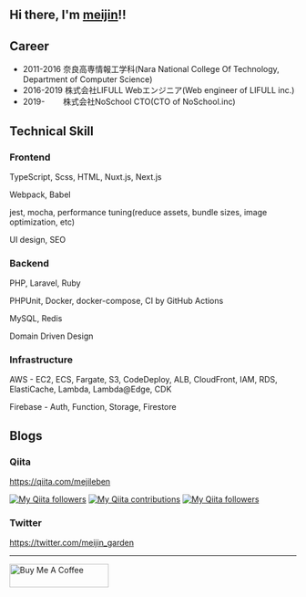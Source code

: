 
## Hi there, I'm [meijin](https://meijin.dev/)!!

## Career

- 2011-2016 奈良高専情報工学科(Nara National College Of Technology, Department of Computer Science)
- 2016-2019 株式会社LIFULL Webエンジニア(Web engineer of LIFULL inc.)
- 2019-　　  株式会社NoSchool CTO(CTO of NoSchool.inc)

## Technical Skill

### Frontend
TypeScript, Scss, HTML, Nuxt.js, Next.js

Webpack, Babel

jest, mocha, performance tuning(reduce assets, bundle sizes, image optimization, etc)

UI design, SEO

### Backend
PHP, Laravel, Ruby

PHPUnit, Docker, docker-compose, CI by GitHub Actions

MySQL, Redis

Domain Driven Design

### Infrastructure
AWS - EC2, ECS, Fargate, S3, CodeDeploy, ALB, CloudFront, IAM, RDS, ElastiCache, Lambda, Lambda@Edge, CDK

Firebase - Auth, Function, Storage, Firestore

## Blogs

### Qiita
https://qiita.com/mejileben

[![My Qiita followers](https://qiita-badge.apiapi.app/s/mejileben/posts.svg)](http://qiita.com/mejileben) [![My Qiita contributions](https://qiita-badge.apiapi.app/s/mejileben/contributions.svg)](http://qiita.com/mejileben) [![My Qiita followers](https://qiita-badge.apiapi.app/s/mejileben/followers.svg)](http://qiita.com/mejileben)

### Twitter
https://twitter.com/meijin_garden

---

<a href="https://www.buymeacoffee.com/meijin" target="_blank"><img src="https://cdn.buymeacoffee.com/buttons/default-yellow.png" alt="Buy Me A Coffee" height="41" width="174"></a>
